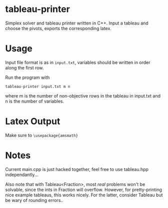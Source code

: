 # tableau-printer
Simplex solver and tableau printer written in C++. Input a tableau and choose the pivots, exports the corresponding latex.

# Usage
Input file format is as in `input.txt`, variables should be written in order along the first row.

Run the program with

```tableau-printer input.txt m n```

where m is the number of non-objective rows in the tableau in input.txt and n is the number of variables.

# Latex Output

Make sure to `\usepackage{amsmath}`

# Notes

Current main.cpp is just hacked together, feel free to use tableau.hpp independantly...

Also note that with Tableau<Fraction<int>>, most *real* problems won't be solvable, since the ints in Fraction will overflow. However, for pretty-printing nice example tableaus, this works nicely. For the latter, consider Tableau<Double> but be wary of rounding errors..

